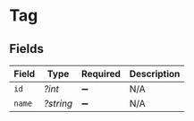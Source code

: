 # Tag


## Fields

| Field              | Type               | Required           | Description        |
| ------------------ | ------------------ | ------------------ | ------------------ |
| `id`               | *?int*             | :heavy_minus_sign: | N/A                |
| `name`             | *?string*          | :heavy_minus_sign: | N/A                |